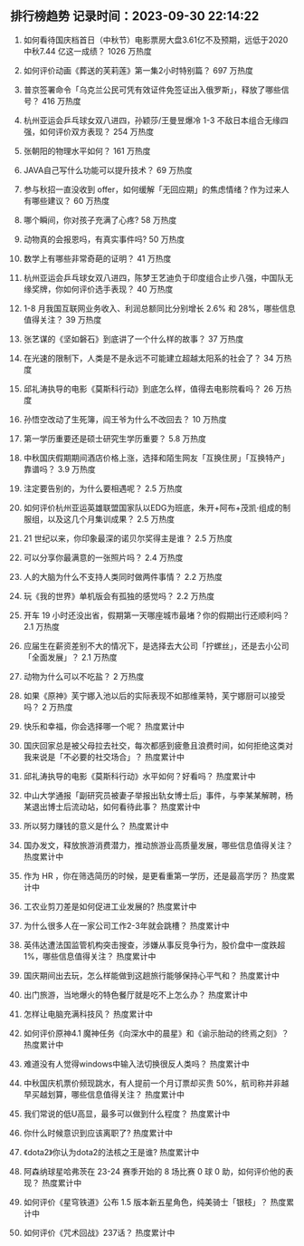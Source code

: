 
## 排行榜趋势 记录时间：2023-09-30 22:14:22
  
  1. 如何看待国庆档首日（中秋节）电影票房大盘3.61亿不及预期，远低于2020中秋7.44 亿这一成绩？ 1026 万热度
    
  2. 如何评价动画《葬送的芙莉莲》第一集2小时特别篇？ 697 万热度
    
  3. 普京签署命令「乌克兰公民可凭有效证件免签证出入俄罗斯」，释放了哪些信号？ 416 万热度
    
  4. 杭州亚运会乒乓球女双八进四，孙颖莎/王曼昱爆冷 1-3 不敌日本组合无缘四强，如何评价双方表现？ 254 万热度
    
  5. 张朝阳的物理水平如何？ 161 万热度
    
  6. JAVA自己写什么功能可以提升技术？ 69 万热度
    
  7. 参与秋招一直没收到 offer，如何缓解「无回应期」的焦虑情绪？作为过来人有哪些建议？ 60 万热度
    
  8. 哪个瞬间，你对孩子充满了心疼? 58 万热度
    
  9. 动物真的会报恩吗，有真实事件吗? 50 万热度
    
  10. 数学上有哪些非常奇葩的证明？ 41 万热度
    
  11. 杭州亚运会乒乓球女双八进四，陈梦王艺迪负于印度组合止步八强，中国队无缘奖牌，你如何评价选手表现？ 40 万热度
    
  12. 1-8 月我国互联网业务收入、利润总额同比分别增长 2.6% 和 28%，哪些信息值得关注？ 39 万热度
    
  13. 张艺谋的《坚如磐石》到底讲了一个什么样的故事？ 37 万热度
    
  14. 在光速的限制下，人类是不是永远不可能建立超越太阳系的社会了？ 34 万热度
    
  15. 邱礼涛执导的电影《莫斯科行动》到底怎么样，值得去电影院看吗？ 26 万热度
    
  16. 孙悟空改动了生死簿，阎王爷为什么不改回去？ 10 万热度
    
  17. 第一学历重要还是硕士研究生学历重要？ 5.8 万热度
    
  18. 中秋国庆假期期间酒店价格上涨，选择和陌生网友「互换住房」「互换特产」靠谱吗？ 3.9 万热度
    
  19. 注定要告别的，为什么要相遇呢？ 2.5 万热度
    
  20. 如何评价杭州亚运英雄联盟国家队以EDG为班底，朱开+阿布+茂凯·组成的制服组，以及这几个月集训成果？ 2.5 万热度
    
  21. 21 世纪以来，你印象最深的诺贝尔奖得主是谁？ 2.5 万热度
    
  22. 可以分享你最满意的一张照片吗？ 2.4 万热度
    
  23. 人的大脑为什么不支持人类同时做两件事情？ 2.2 万热度
    
  24. 玩《我的世界》单机版会有孤独的感觉吗？ 2.2 万热度
    
  25. 开车 19 小时还没出省，假期第一天哪座城市最堵？你的假期出行还顺利吗？ 2.1 万热度
    
  26. 应届生在薪资差别不大的情况下，是选择去大公司「拧螺丝」，还是去小公司「全面发展」？ 2.1 万热度
    
  27. 动物为什么可以不吃盐？ 2 万热度
    
  28. 如果《原神》芙宁娜入池以后的实际表现不如那维莱特，芙宁娜厨可以接受吗？ 2 万热度
    
  29. 快乐和幸福，你会选择哪一个呢？ 热度累计中
    
  30. 国庆回家总是被父母拉去社交，每次都感到疲惫且浪费时间，如何拒绝这类对我来说是「不必要的社交场合」？ 热度累计中
    
  31. 邱礼涛执导的电影《莫斯科行动》水平如何？好看吗？ 热度累计中
    
  32. 中山大学通报「副研究员被妻子举报出轨女博士后」事件，与李某某解聘，杨某退出博士后流动站，如何看待此事？ 热度累计中
    
  33. 所以努力赚钱的意义是什么？ 热度累计中
    
  34. 国办发文，释放旅游消费潜力，推动旅游业高质量发展，哪些信息值得关注？ 热度累计中
    
  35. 作为 HR ，你在筛选简历的时候，是更看重第一学历，还是最高学历？ 热度累计中
    
  36. 工农业剪刀差是如何促进工业发展的? 热度累计中
    
  37. 为什么很多人在一家公司工作2-3年就会跳槽？ 热度累计中
    
  38. 英伟达遭法国监管机构突击搜查，涉嫌从事反竞争行为，股价盘中一度跌超 1%，哪些信息值得关注？ 热度累计中
    
  39. 国庆期间出去玩，怎么样能做到这趟旅行能够保持心平气和？ 热度累计中
    
  40. 出门旅游，当地爆火的特色餐厅就是吃不上怎么办？ 热度累计中
    
  41. 怎样让电脑充满科技风？ 热度累计中
    
  42. 如何评价原神4.1 魔神任务《向深水中的晨星》和《谕示胎动的终焉之刻》？ 热度累计中
    
  43. 难道没有人觉得windows中输入法切换很反人类吗？ 热度累计中
    
  44. 中秋国庆机票价频现跳水，有人提前一个月订票却买贵 50%，航司称并非越早买越划算，哪些信息值得关注？ 热度累计中
    
  45. 我们常说的低U高显，最多可以做到什么程度？ 热度累计中
    
  46. 你什么时候意识到应该离职了? 热度累计中
    
  47. 《dota2》你认为dota2的法核之王是谁? 热度累计中
    
  48. 阿森纳球星哈弗茨在 23-24 赛季开始的 8 场比赛 0 球 0 助，如何评价他的表现？ 热度累计中
    
  49. 如何评价《星穹铁道》公布 1.5 版本新五星角色，纯美骑士「银枝」？ 热度累计中
    
  50. 如何评价《咒术回战》237话？ 热度累计中
    